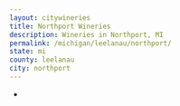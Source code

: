 ```yaml
---
layout: citywineries
title: Northport Wineries
description: Wineries in Northport, MI
permalink: /michigan/leelanau/northport/
state: mi
county: leelanau
city: northport
---
```

-

